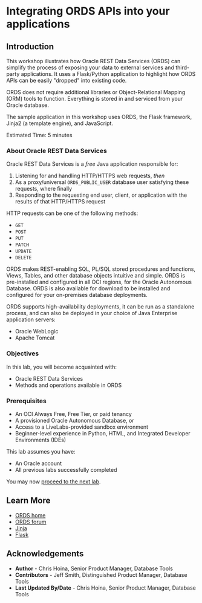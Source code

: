 # Integrating ORDS APIs into your applications

## Introduction

This workshop illustrates how Oracle REST Data Services (ORDS) can simplify the process of exposing your data to external services and third-party applications. It uses a Flask/Python application to highlight how ORDS APIs can be easily "dropped" into existing code.

ORDS does not require additional libraries or Object-Relational Mapping (ORM) tools to function. Everything is stored in and serviced from your Oracle database.

The sample application in this workshop uses ORDS, the Flask framework, Jinja2 (a template engine), and JavaScript.

Estimated Time: 5 minutes

### About Oracle REST Data Services

Oracle REST Data Services is a *free* Java application responsible for:

1. Listening for and handling HTTP/HTTPS web requests, *then*
2. As a proxy/universal `ORDS_PUBLIC_USER` database user satisfying these requests, where finally
3. Responding to the requesting end user, client, or application with the results of that HTTP/HTTPS request

HTTP requests can be one of the following methods:

* `GET`
* `POST`
* `PUT`
* `PATCH`
* `UPDATE`
* `DELETE`

ORDS makes REST-enabling SQL, PL/SQL stored procedures and functions, Views, Tables, and other database objects intuitive and simple. ORDS is pre-installed and configured in all OCI regions, for the Oracle Autonomous Database. ORDS is also available for download to be installed and configured for your on-premises database deployments.

ORDS supports high-availability deployments, it can be run as a standalone process, and can also be deployed in your choice of Java Enterprise application servers:

* Oracle WebLogic
* Apache Tomcat

### Objectives

In this lab, you will become acquainted with:

* Oracle REST Data Services
* Methods and operations available in ORDS

### Prerequisites

* An OCI Always Free, Free Tier, or paid tenancy
* A provisioned Oracle Autonomous Database, or
* Access to a LiveLabs-provided sandbox environment
* Beginner-level experience in Python, HTML, and Integrated Developer Environments (IDEs)

This lab assumes you have:

* An Oracle account
* All previous labs successfully completed

You may now [proceed to the next lab](#next).  

## Learn More

* [ORDS home](https://www.oracle.com/database/technologies/appdev/rest.html)
* [ORDS forum](https://forums.oracle.com/ords/apexds/domain/dev-community/category/oracle_rest_data_services)
* [Jinja](https://jinja.palletsprojects.com/en/3.1.x/)
* [Flask](https://flask.palletsprojects.com/en/3.0.x/)

## Acknowledgements

* **Author** - Chris Hoina, Senior Product Manager, Database Tools
* **Contributors** -  Jeff Smith, Distinguished Product Manager, Database Tools
* **Last Updated By/Date** - Chris Hoina, Senior Product Manager, Database Tools
